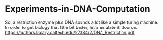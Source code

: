 # Experiments-in-DNA-Computation
So, a restriction enzyme plus DNA sounds a lot like a simple turing machine. In order to get biology that little bit better, let´s emulate it!
Source: https://authors.library.caltech.edu/27384/2/DNA_Restriction.pdf
